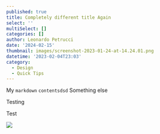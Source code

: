 ```yaml
---
published: true
title: Completely different title Again
select: ''
multiSelect: []
categories: []
author: Leonardo Petrucci
date: '2024-02-15'
thumbnail: images/screenshot-2023-01-24-at-14.24.01.png
datetime: '2023-02-04T23:03'
category:
  - Design
  - Quick Tips
---
```

My `markdown` `contentsdsd` Something else

<Notice>

Testing

<Notice>

Test

</Notice>


</Notice>

![](images/0htvgrnoojm61.webp "")


